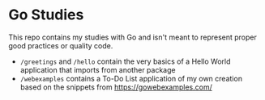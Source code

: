 # Go Studies

This repo contains my studies with Go and isn't meant to represent proper good practices or quality code.

- `/greetings` and `/hello` contain the very basics of a Hello World application that imports from another package
- `/webexamples` contains a To-Do List application of my own creation based on the snippets from https://gowebexamples.com/